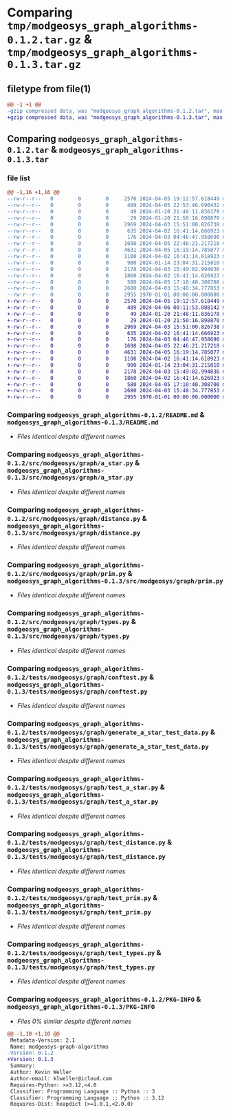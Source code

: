 # Comparing `tmp/modgeosys_graph_algorithms-0.1.2.tar.gz` & `tmp/modgeosys_graph_algorithms-0.1.3.tar.gz`

## filetype from file(1)

```diff
@@ -1 +1 @@
-gzip compressed data, was "modgeosys_graph_algorithms-0.1.2.tar", max compression
+gzip compressed data, was "modgeosys_graph_algorithms-0.1.3.tar", max compression
```

## Comparing `modgeosys_graph_algorithms-0.1.2.tar` & `modgeosys_graph_algorithms-0.1.3.tar`

### file list

```diff
@@ -1,16 +1,16 @@
--rw-r--r--   0        0        0     2570 2024-04-05 19:12:57.618449 modgeosys_graph_algorithms-0.1.2/README.md
--rw-r--r--   0        0        0      489 2024-04-05 22:53:46.690432 modgeosys_graph_algorithms-0.1.2/pyproject.toml
--rw-r--r--   0        0        0       49 2024-01-20 21:48:11.836178 modgeosys_graph_algorithms-0.1.2/src/modgeosys/__init__.py
--rw-r--r--   0        0        0       29 2024-01-20 21:50:16.898870 modgeosys_graph_algorithms-0.1.2/src/modgeosys/graph/__init__.py
--rw-r--r--   0        0        0     2969 2024-04-03 15:51:00.826738 modgeosys_graph_algorithms-0.1.2/src/modgeosys/graph/a_star.py
--rw-r--r--   0        0        0      635 2024-04-02 16:41:14.666923 modgeosys_graph_algorithms-0.1.2/src/modgeosys/graph/distance.py
--rw-r--r--   0        0        0      176 2024-04-03 04:46:47.958690 modgeosys_graph_algorithms-0.1.2/src/modgeosys/graph/edge_validation.py
--rw-r--r--   0        0        0     1698 2024-04-05 22:46:21.217218 modgeosys_graph_algorithms-0.1.2/src/modgeosys/graph/prim.py
--rw-r--r--   0        0        0     4631 2024-04-05 16:19:14.785077 modgeosys_graph_algorithms-0.1.2/src/modgeosys/graph/types.py
--rw-r--r--   0        0        0     1100 2024-04-02 16:41:14.618923 modgeosys_graph_algorithms-0.1.2/tests/modgeosys/graph/conftest.py
--rw-r--r--   0        0        0      980 2024-01-14 23:04:31.215810 modgeosys_graph_algorithms-0.1.2/tests/modgeosys/graph/generate_a_star_test_data.py
--rw-r--r--   0        0        0     2178 2024-04-03 15:49:02.994036 modgeosys_graph_algorithms-0.1.2/tests/modgeosys/graph/test_a_star.py
--rw-r--r--   0        0        0     1860 2024-04-02 16:41:14.626923 modgeosys_graph_algorithms-0.1.2/tests/modgeosys/graph/test_distance.py
--rw-r--r--   0        0        0      580 2024-04-05 17:10:40.308700 modgeosys_graph_algorithms-0.1.2/tests/modgeosys/graph/test_prim.py
--rw-r--r--   0        0        0     2680 2024-04-03 15:48:34.777853 modgeosys_graph_algorithms-0.1.2/tests/modgeosys/graph/test_types.py
--rw-r--r--   0        0        0     2955 1970-01-01 00:00:00.000000 modgeosys_graph_algorithms-0.1.2/PKG-INFO
+-rw-r--r--   0        0        0     2570 2024-04-05 19:12:57.618449 modgeosys_graph_algorithms-0.1.3/README.md
+-rw-r--r--   0        0        0      489 2024-04-06 00:11:53.088142 modgeosys_graph_algorithms-0.1.3/pyproject.toml
+-rw-r--r--   0        0        0       49 2024-01-20 21:48:11.836178 modgeosys_graph_algorithms-0.1.3/src/modgeosys/__init__.py
+-rw-r--r--   0        0        0       29 2024-01-20 21:50:16.898870 modgeosys_graph_algorithms-0.1.3/src/modgeosys/graph/__init__.py
+-rw-r--r--   0        0        0     2969 2024-04-03 15:51:00.826738 modgeosys_graph_algorithms-0.1.3/src/modgeosys/graph/a_star.py
+-rw-r--r--   0        0        0      635 2024-04-02 16:41:14.666923 modgeosys_graph_algorithms-0.1.3/src/modgeosys/graph/distance.py
+-rw-r--r--   0        0        0      176 2024-04-03 04:46:47.958690 modgeosys_graph_algorithms-0.1.3/src/modgeosys/graph/edge_validation.py
+-rw-r--r--   0        0        0     1698 2024-04-05 22:46:21.217218 modgeosys_graph_algorithms-0.1.3/src/modgeosys/graph/prim.py
+-rw-r--r--   0        0        0     4631 2024-04-05 16:19:14.785077 modgeosys_graph_algorithms-0.1.3/src/modgeosys/graph/types.py
+-rw-r--r--   0        0        0     1100 2024-04-02 16:41:14.618923 modgeosys_graph_algorithms-0.1.3/tests/modgeosys/graph/conftest.py
+-rw-r--r--   0        0        0      980 2024-01-14 23:04:31.215810 modgeosys_graph_algorithms-0.1.3/tests/modgeosys/graph/generate_a_star_test_data.py
+-rw-r--r--   0        0        0     2178 2024-04-03 15:49:02.994036 modgeosys_graph_algorithms-0.1.3/tests/modgeosys/graph/test_a_star.py
+-rw-r--r--   0        0        0     1860 2024-04-02 16:41:14.626923 modgeosys_graph_algorithms-0.1.3/tests/modgeosys/graph/test_distance.py
+-rw-r--r--   0        0        0      580 2024-04-05 17:10:40.308700 modgeosys_graph_algorithms-0.1.3/tests/modgeosys/graph/test_prim.py
+-rw-r--r--   0        0        0     2680 2024-04-03 15:48:34.777853 modgeosys_graph_algorithms-0.1.3/tests/modgeosys/graph/test_types.py
+-rw-r--r--   0        0        0     2955 1970-01-01 00:00:00.000000 modgeosys_graph_algorithms-0.1.3/PKG-INFO
```

### Comparing `modgeosys_graph_algorithms-0.1.2/README.md` & `modgeosys_graph_algorithms-0.1.3/README.md`

 * *Files identical despite different names*

### Comparing `modgeosys_graph_algorithms-0.1.2/src/modgeosys/graph/a_star.py` & `modgeosys_graph_algorithms-0.1.3/src/modgeosys/graph/a_star.py`

 * *Files identical despite different names*

### Comparing `modgeosys_graph_algorithms-0.1.2/src/modgeosys/graph/distance.py` & `modgeosys_graph_algorithms-0.1.3/src/modgeosys/graph/distance.py`

 * *Files identical despite different names*

### Comparing `modgeosys_graph_algorithms-0.1.2/src/modgeosys/graph/prim.py` & `modgeosys_graph_algorithms-0.1.3/src/modgeosys/graph/prim.py`

 * *Files identical despite different names*

### Comparing `modgeosys_graph_algorithms-0.1.2/src/modgeosys/graph/types.py` & `modgeosys_graph_algorithms-0.1.3/src/modgeosys/graph/types.py`

 * *Files identical despite different names*

### Comparing `modgeosys_graph_algorithms-0.1.2/tests/modgeosys/graph/conftest.py` & `modgeosys_graph_algorithms-0.1.3/tests/modgeosys/graph/conftest.py`

 * *Files identical despite different names*

### Comparing `modgeosys_graph_algorithms-0.1.2/tests/modgeosys/graph/generate_a_star_test_data.py` & `modgeosys_graph_algorithms-0.1.3/tests/modgeosys/graph/generate_a_star_test_data.py`

 * *Files identical despite different names*

### Comparing `modgeosys_graph_algorithms-0.1.2/tests/modgeosys/graph/test_a_star.py` & `modgeosys_graph_algorithms-0.1.3/tests/modgeosys/graph/test_a_star.py`

 * *Files identical despite different names*

### Comparing `modgeosys_graph_algorithms-0.1.2/tests/modgeosys/graph/test_distance.py` & `modgeosys_graph_algorithms-0.1.3/tests/modgeosys/graph/test_distance.py`

 * *Files identical despite different names*

### Comparing `modgeosys_graph_algorithms-0.1.2/tests/modgeosys/graph/test_prim.py` & `modgeosys_graph_algorithms-0.1.3/tests/modgeosys/graph/test_prim.py`

 * *Files identical despite different names*

### Comparing `modgeosys_graph_algorithms-0.1.2/tests/modgeosys/graph/test_types.py` & `modgeosys_graph_algorithms-0.1.3/tests/modgeosys/graph/test_types.py`

 * *Files identical despite different names*

### Comparing `modgeosys_graph_algorithms-0.1.2/PKG-INFO` & `modgeosys_graph_algorithms-0.1.3/PKG-INFO`

 * *Files 0% similar despite different names*

```diff
@@ -1,10 +1,10 @@
 Metadata-Version: 2.1
 Name: modgeosys-graph-algorithms
-Version: 0.1.2
+Version: 0.1.3
 Summary: 
 Author: Kevin Weller
 Author-email: klweller@icloud.com
 Requires-Python: >=3.12,<4.0
 Classifier: Programming Language :: Python :: 3
 Classifier: Programming Language :: Python :: 3.12
 Requires-Dist: heapdict (>=1.0.1,<2.0.0)
```

